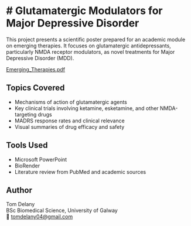 # # Glutamatergic Modulators for Major Depressive Disorder

This project presents a scientific poster prepared for an academic module on emerging therapies. It focuses on glutamatergic antidepressants, particularly NMDA receptor modulators, as novel treatments for Major Depressive Disorder (MDD).

[Emerging_Therapies.pdf](https://github.com/user-attachments/files/20676015/Emerging_Therapies.pdf)


## Topics Covered

- Mechanisms of action of glutamatergic agents
- Key clinical trials involving ketamine, esketamine, and other NMDA-targeting drugs
- MADRS response rates and clinical relevance
- Visual summaries of drug efficacy and safety

## Tools Used

- Microsoft PowerPoint
- BioRender
- Literature review from PubMed and academic sources

## Author

Tom Delany  
BSc Biomedical Science, University of Galway  
📧 tomdelany04@gmail.com
